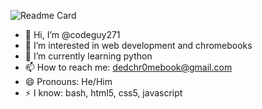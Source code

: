 ![Readme Card](https://github-readme-stats.vercel.app/api?username=codeguy271&layout=compact&theme=radical&show_icons=true&rank_icon=github)
- 👋 Hi, I’m @codeguy271
- 👀 I’m interested in web development and chromebooks
- 🌱 I’m currently learning python
- 📫 How to reach me: dedchr0mebook@gmail.com
- 😄 Pronouns: He/Him
- ⚡ I know: bash, html5, css5, javascript

<!---
codeguy271/codeguy271 is a ✨ special ✨ repository because its `README.md` (this file) appears on your GitHub profile.
You can click the Preview link to take a look at your changes.
--->
